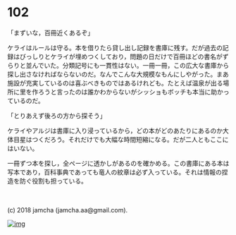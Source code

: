 # 102

「まずいな，百冊近くあるぞ」  

ケライはルールは守る。本を借りたら貸し出し記録を書庫に残す。だが過去の記録はびっしりとケライが埋めつくしており，問題の日だけで百冊ほどの書名がずらりと並んでいた。分類記号にも一貫性はない。一冊一冊，この広大な書庫から探し出さなければならないのだ。なんでこんな大規模なもんにしやがった。まあ施設が充実しているのは喜ぶべきものではあるけれども。たとえば温泉が出る場所に里を作ろうと言ったのは誰かわからないがシッショもボッチも本当に助かっているのだ。  

「とりあえず後ろの方から探そう」  

ケライやアルジは書庫に入り浸っているから，どの本がどのあたりにあるのか大体目星はつくだろう。それだけでも大幅な時間短縮になる。だが二人ともここにはいない。  

一冊ずつ本を探し，全ページに透かしがあるのを確かめる。この書庫にある本は写本であり，百科事典であっても竜人の紋章は必ず入っている。それは情報の捏造を防ぐ役割も担っている。  

<br>  
<br>  
(c) 2018 jamcha (jamcha.aa@gmail.com).  

[![img](http://i.creativecommons.org/l/by-nc-sa/4.0/88x31.png)](http://creativecommons.org/licenses/by-nc-sa/4.0/deed)